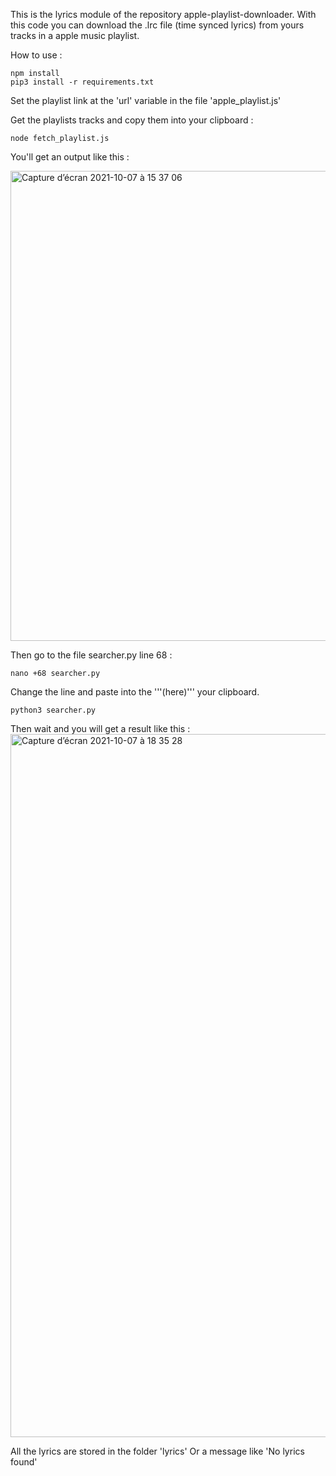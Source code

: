 This is the lyrics module of the repository apple-playlist-downloader.
With this code you can download the .lrc file (time synced lyrics) from yours tracks in a apple music playlist.

How to use :

```
npm install
pip3 install -r requirements.txt
```
Set the playlist link at the 'url' variable in the file 'apple_playlist.js'

Get the playlists tracks and copy them into your clipboard :

```
node fetch_playlist.js
```
You'll get an output like this :


<img width="752" alt="Capture d’écran 2021-10-07 à 15 37 06" src="https://user-images.githubusercontent.com/44288655/136427167-f6ca4fd4-beca-41dd-b17f-2db16cadd75a.png">


Then go to the file searcher.py line 68 : 
```
nano +68 searcher.py 
```
Change the line and paste into the '''(here)''' your clipboard.
```
python3 searcher.py
```
Then wait and you will get a result like this :
<img width="1125" alt="Capture d’écran 2021-10-07 à 18 35 28" src="https://user-images.githubusercontent.com/44288655/136427185-aba0dbe3-86db-4d28-ba6f-1520b6364058.png">

All the lyrics are stored in the folder 'lyrics'
Or a message like 'No lyrics found'

